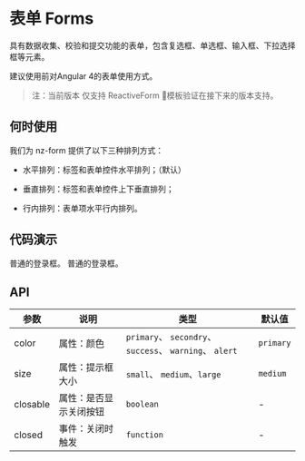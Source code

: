 # 表单 Forms 

具有数据收集、校验和提交功能的表单，包含复选框、单选框、输入框、下拉选择框等元素。

建议使用前对Angular 4的表单使用方式。

> 注：当前版本 仅支持 ReactiveForm 模板验证在接下来的版本支持。


## 何时使用

我们为 nz-form 提供了以下三种排列方式：

* 水平排列：标签和表单控件水平排列；（默认）

* 垂直排列：标签和表单控件上下垂直排列；

* 行内排列：表单项水平行内排列。

## 代码演示
<nt-example>
  <nt-example-showcase>
    <demo-form-login></demo-form-login>
  </nt-example-showcase>
  <nt-example-legend title="登录框">普通的登录框。</nt-example-legend>
  <nt-example-code [code]="loginCode"></nt-example-code>
</nt-example>

<nt-example>
  <nt-example-showcase>
    <demo-form-inline></demo-form-inline>
  </nt-example-showcase>
  <nt-example-legend title="登录框">普通的登录框。</nt-example-legend>
  <nt-example-code [code]="inlineCode"></nt-example-code>
</nt-example>

## API

| 参数 | 说明 | 类型 | 默认值 |
| --- | --- | --- | --- |
| color | 属性：颜色 | `primary`、 `secondry`、 `success`、 `warning`、 `alert` | `primary` |
| size | 属性：提示框大小 | `small`、 `medium`、`large` | `medium` |
| closable | 属性：是否显示关闭按钮 | `boolean` | - |
| closed | 事件：关闭时触发 | `function` | - |

